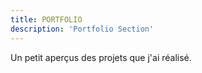 ```yaml
---
title: PORTFOLIO
description: 'Portfolio Section'
---
```


Un petit aperçus des projets que j'ai réalisé.